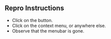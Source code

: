 Repro Instructions
------------------
* Click on the button.
* Click on the context menu, or anywhere else.
* Observe that the menubar is gone.